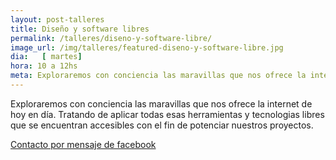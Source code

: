 ```yaml
---
layout: post-talleres
title: Diseño y software libres
permalink: /talleres/diseno-y-software-libre/
image_url: /img/talleres/featured-diseno-y-software-libre.jpg
dia:   [ martes]
hora: 10 a 12hs
meta: Exploraremos con conciencia las maravillas que nos ofrece la internet de hoy en día.
---
```


<p>
	Exploraremos con conciencia las maravillas que nos ofrece la internet de hoy en día. Tratando de aplicar
	todas esas herramientas y tecnologias libres que se encuentran accesibles con el fin de potenciar nuestros proyectos.
</p>

<a href="https://www.facebook.com/santuandg/" target="_blank">
	Contacto por mensaje de facebook
</a>